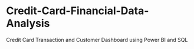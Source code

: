 # Credit-Card-Financial-Data-Analysis
Credit Card Transaction and Customer Dashboard using Power BI and SQL
